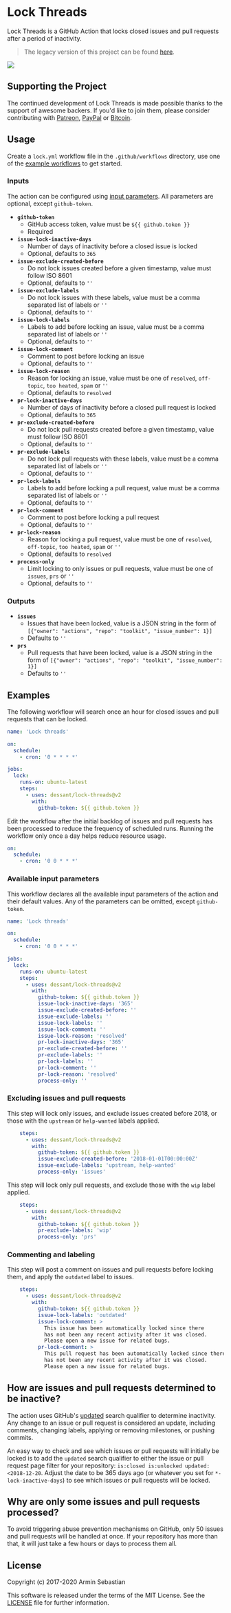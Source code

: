# Lock Threads

Lock Threads is a GitHub Action that locks closed issues
and pull requests after a period of inactivity.

> The legacy version of this project can be found
[here](https://github.com/dessant/lock-threads-app).

![](assets/screenshot.png)

## Supporting the Project

The continued development of Lock Threads is made possible
thanks to the support of awesome backers. If you'd like to join them,
please consider contributing with
[Patreon](https://armin.dev/go/patreon?pr=lock-threads&src=repo),
[PayPal](https://armin.dev/go/paypal?pr=lock-threads&src=repo) or
[Bitcoin](https://armin.dev/go/bitcoin?pr=lock-threads&src=repo).

## Usage

Create a `lock.yml` workflow file in the `.github/workflows` directory,
use one of the [example workflows](#examples) to get started.

### Inputs
The action can be configured using [input parameters](https://help.github.com/en/actions/reference/workflow-syntax-for-github-actions#jobsjob_idstepswith).
All parameters are optional, except `github-token`.

- **`github-token`**
  - GitHub access token, value must be `${{ github.token }}`
  - Required
- **`issue-lock-inactive-days`**
  - Number of days of inactivity before a closed issue is locked
  - Optional, defaults to `365`
- **`issue-exclude-created-before`**
  - Do not lock issues created before a given timestamp,
    value must follow ISO 8601
  - Optional, defaults to `''`
- **`issue-exclude-labels`**
  - Do not lock issues with these labels, value must be
    a comma separated list of labels or `''`
  - Optional, defaults to `''`
- **`issue-lock-labels`**
  - Labels to add before locking an issue, value must be
    a comma separated list of labels or `''`
  - Optional, defaults to `''`
- **`issue-lock-comment`**
  - Comment to post before locking an issue
  - Optional, defaults to `''`
- **`issue-lock-reason`**
  - Reason for locking an issue, value must be one
    of `resolved`, `off-topic`, `too heated`, `spam` or `''`
  - Optional, defaults to `resolved`
- **`pr-lock-inactive-days`**
  - Number of days of inactivity before a closed pull request is locked
  - Optional, defaults to `365`
- **`pr-exclude-created-before`**
  - Do not lock pull requests created before a given timestamp,
    value must follow ISO 8601
  - Optional, defaults to `''`
- **`pr-exclude-labels`**
  - Do not lock pull requests with these labels, value must
    be a comma separated list of labels or `''`
  - Optional, defaults to `''`
- **`pr-lock-labels`**
  - Labels to add before locking a pull request, value must be
    a comma separated list of labels or `''`
  - Optional, defaults to `''`
- **`pr-lock-comment`**
  - Comment to post before locking a pull request
  - Optional, defaults to `''`
- **`pr-lock-reason`**
  - Reason for locking a pull request, value must be one
    of `resolved`, `off-topic`, `too heated`, `spam` or `''`
  - Optional, defaults to `resolved`
- **`process-only`**
  - Limit locking to only issues or pull requests, value must be
    one of `issues`, `prs` or `''`
  - Optional, defaults to `''`

### Outputs

- **`issues`**
  - Issues that have been locked, value is a JSON string in the form
    of `[{"owner": "actions", "repo": "toolkit", "issue_number": 1}]`
  - Defaults to `''`
- **`prs`**
  - Pull requests that have been locked, value is a JSON string in the form
    of `[{"owner": "actions", "repo": "toolkit", "issue_number": 1}]`
  - Defaults to `''`

## Examples

The following workflow will search once an hour for closed issues
and pull requests that can be locked.

```yaml
name: 'Lock threads'

on:
  schedule:
    - cron: '0 * * * *'

jobs:
  lock:
    runs-on: ubuntu-latest
    steps:
      - uses: dessant/lock-threads@v2
        with:
          github-token: ${{ github.token }}
```

Edit the workflow after the initial backlog of issues and pull requests
has been processed to reduce the frequency of scheduled runs.
Running the workflow only once a day helps reduce resource usage.

```yaml
on:
  schedule:
    - cron: '0 0 * * *'
```

### Available input parameters

This workflow declares all the available input parameters of the action
and their default values. Any of the parameters can be omitted,
except `github-token`.

```yaml
name: 'Lock threads'

on:
  schedule:
    - cron: '0 0 * * *'

jobs:
  lock:
    runs-on: ubuntu-latest
    steps:
      - uses: dessant/lock-threads@v2
        with:
          github-token: ${{ github.token }}
          issue-lock-inactive-days: '365'
          issue-exclude-created-before: ''
          issue-exclude-labels: ''
          issue-lock-labels: ''
          issue-lock-comment: ''
          issue-lock-reason: 'resolved'
          pr-lock-inactive-days: '365'
          pr-exclude-created-before: ''
          pr-exclude-labels: ''
          pr-lock-labels: ''
          pr-lock-comment: ''
          pr-lock-reason: 'resolved'
          process-only: ''
```

### Excluding issues and pull requests

This step will lock only issues, and exclude issues created before 2018,
or those with the `upstream` or `help-wanted` labels applied.

```yaml
    steps:
      - uses: dessant/lock-threads@v2
        with:
          github-token: ${{ github.token }}
          issue-exclude-created-before: '2018-01-01T00:00:00Z'
          issue-exclude-labels: 'upstream, help-wanted'
          process-only: 'issues'
```

This step will lock only pull requests, and exclude those
with the `wip` label applied.

```yaml
    steps:
      - uses: dessant/lock-threads@v2
        with:
          github-token: ${{ github.token }}
          pr-exclude-labels: 'wip'
          process-only: 'prs'
```

### Commenting and labeling

This step will post a comment on issues and pull requests before locking them,
and apply the `outdated` label to issues.

```yaml
    steps:
      - uses: dessant/lock-threads@v2
        with:
          github-token: ${{ github.token }}
          issue-lock-labels: 'outdated'
          issue-lock-comment: >
            This issue has been automatically locked since there
            has not been any recent activity after it was closed.
            Please open a new issue for related bugs.
          pr-lock-comment: >
            This pull request has been automatically locked since there
            has not been any recent activity after it was closed.
            Please open a new issue for related bugs.
```

## How are issues and pull requests determined to be inactive?

The action uses GitHub's [updated](https://help.github.com/en/github/searching-for-information-on-github/searching-issues-and-pull-requests#search-by-when-an-issue-or-pull-request-was-created-or-last-updated)
search qualifier to determine inactivity. Any change to an issue or pull request
is considered an update, including comments, changing labels,
applying or removing milestones, or pushing commits.

An easy way to check and see which issues or pull requests will initially
be locked is to add the `updated` search qualifier to either the issue
or pull request page filter for your repository:
`is:closed is:unlocked updated:<2018-12-20`.
Adjust the date to be 365 days ago (or whatever you set for `*-lock-inactive-days`)
to see which issues or pull requests will be locked.

## Why are only some issues and pull requests processed?

To avoid triggering abuse prevention mechanisms on GitHub, only 50 issues
and pull requests will be handled at once. If your repository has more
than that, it will just take a few hours or days to process them all.

## License

Copyright (c) 2017-2020 Armin Sebastian

This software is released under the terms of the MIT License.
See the [LICENSE](LICENSE) file for further information.
